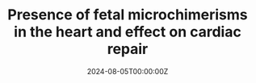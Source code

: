 ---
title: "Presence of fetal microchimerisms in the heart and effect on cardiac repair"
authors:
- Vicente Llorente
- Marina López Olañeta
- Elena Blázquez López
- Elena Vázquez Ogando
- Magdalena Martínez García
- Javier Vaquero
- Susana Carmona
- Manuel Desco
- Enrique Lara Pezzi
- María Victoria Gómez Gaviro

date: "2024-08-05T00:00:00Z"
doi: ""
publishDate: "2024-08-05T00:00:00Z"
publication_types: ["2"]
publication: "In *Frontiers in Cell and Developmental Biology*"
tags:
- Otros
featured: false
links:
- name: Enlace al artículo
  url: https://www.frontiersin.org/journals/cell-and-developmental-biology/articles/10.3389/fcell.2024.1390533/full
---